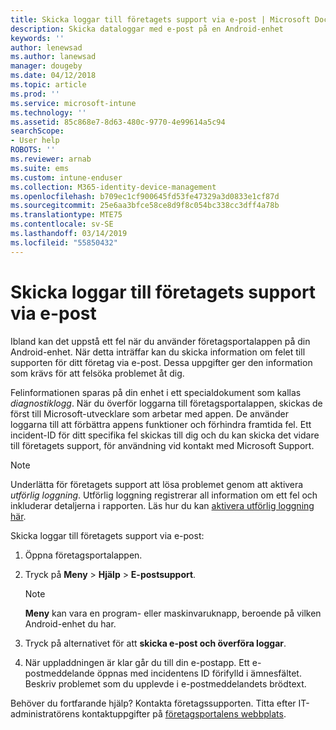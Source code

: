 ```yaml
---
title: Skicka loggar till företagets support via e-post | Microsoft Docs
description: Skicka dataloggar med e-post på en Android-enhet
keywords: ''
author: lenewsad
ms.author: lanewsad
manager: dougeby
ms.date: 04/12/2018
ms.topic: article
ms.prod: ''
ms.service: microsoft-intune
ms.technology: ''
ms.assetid: 85c868e7-8d63-480c-9770-4e99614a5c94
searchScope:
- User help
ROBOTS: ''
ms.reviewer: arnab
ms.suite: ems
ms.custom: intune-enduser
ms.collection: M365-identity-device-management
ms.openlocfilehash: b709ec1cf900645fd53fe47329a3d0833e1cf87d
ms.sourcegitcommit: 25e6aa3bfce58ce8d9f8c054bc338cc3dff4a78b
ms.translationtype: MTE75
ms.contentlocale: sv-SE
ms.lasthandoff: 03/14/2019
ms.locfileid: "55850432"
---
```

# <a name="email-logs-to-your-company-support"></a>Skicka loggar till företagets support via e-post

Ibland kan det uppstå ett fel när du använder företagsportalappen på din Android-enhet. När detta inträffar kan du skicka information om felet till supporten för ditt företag via e-post. Dessa uppgifter ger den information som krävs för att felsöka problemet åt dig.  

Felinformationen sparas på din enhet i ett specialdokument som kallas _diagnostiklogg_. När du överför loggarna till företagsportalappen, skickas de först till Microsoft-utvecklare som arbetar med appen. De använder loggarna till att förbättra appens funktioner och förhindra framtida fel. Ett incident-ID för ditt specifika fel skickas till dig och du kan skicka det vidare till företagets support, för användning vid kontakt med Microsoft Support.

> [!Note]
> Underlätta för företagets support att lösa problemet genom att aktivera _utförlig loggning_. Utförlig loggning registrerar all information om ett fel och inkluderar detaljerna i rapporten. Läs hur du kan [aktivera utförlig loggning här](use-verbose-logging-to-help-your-it-administrator-fix-device-issues-android.md).  

Skicka loggar till företagets support via e-post:

1.  Öppna företagsportalappen.

2.  Tryck på **Meny** > **Hjälp** > **E-postsupport**.

    > [!NOTE]
    > **Meny** kan vara en program- eller maskinvaruknapp, beroende på vilken Android-enhet du har.

3.  Tryck på alternativet för att **skicka e-post och överföra loggar**.
4.  När uppladdningen är klar går du till din e-postapp. Ett e-postmeddelande öppnas med incidentens ID förifylld i ämnesfältet. Beskriv problemet som du upplevde i e-postmeddelandets brödtext.  

Behöver du fortfarande hjälp? Kontakta företagssupporten. Titta efter IT-administratörens kontaktuppgifter på [företagsportalens webbplats](https://go.microsoft.com/fwlink/?linkid=2010980).
